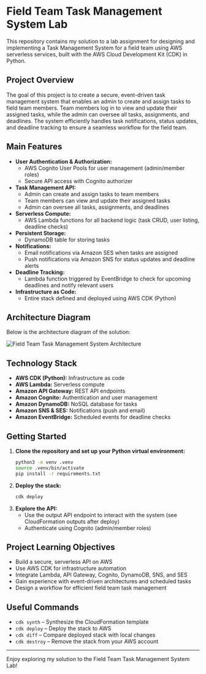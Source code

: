 # Field Team Task Management System Lab

This repository contains my solution to a lab assignment for designing and implementing a Task Management System for a field team using AWS serverless services, built with the AWS Cloud Development Kit (CDK) in Python.

## Project Overview

The goal of this project is to create a secure, event-driven task management system that enables an admin to create and assign tasks to field team members. Team members log in to view and update their assigned tasks, while the admin can oversee all tasks, assignments, and deadlines. The system efficiently handles task notifications, status updates, and deadline tracking to ensure a seamless workflow for the field team.

## Main Features

- **User Authentication & Authorization:**
  - AWS Cognito User Pools for user management (admin/member roles)
  - Secure API access with Cognito authorizer
- **Task Management API:**
  - Admin can create and assign tasks to team members
  - Team members can view and update their assigned tasks
  - Admin can oversee all tasks, assignments, and deadlines
- **Serverless Compute:**
  - AWS Lambda functions for all backend logic (task CRUD, user listing, deadline checks)
- **Persistent Storage:**
  - DynamoDB table for storing tasks
- **Notifications:**
  - Email notifications via Amazon SES when tasks are assigned
  - Push notifications via Amazon SNS for status updates and deadline alerts
- **Deadline Tracking:**
  - Lambda function triggered by EventBridge to check for upcoming deadlines and notify relevant users
- **Infrastructure as Code:**
  - Entire stack defined and deployed using AWS CDK (Python)

## Architecture Diagram

Below is the architecture diagram of the solution:

![Field Team Task Management System Architecture](image/structure.png)

## Technology Stack

- **AWS CDK (Python):** Infrastructure as code
- **AWS Lambda:** Serverless compute
- **Amazon API Gateway:** REST API endpoints
- **Amazon Cognito:** Authentication and user management
- **Amazon DynamoDB:** NoSQL database for tasks
- **Amazon SNS & SES:** Notifications (push and email)
- **Amazon EventBridge:** Scheduled events for deadline checks

## Getting Started

1. **Clone the repository and set up your Python virtual environment:**
   ```bash
   python3 -m venv .venv
   source .venv/bin/activate
   pip install -r requirements.txt
   ```
2. **Deploy the stack:**
   ```bash
   cdk deploy
   ```
3. **Explore the API:**
   - Use the output API endpoint to interact with the system (see CloudFormation outputs after deploy)
   - Authenticate using Cognito (admin/member roles)

## Project Learning Objectives

- Build a secure, serverless API on AWS
- Use AWS CDK for infrastructure automation
- Integrate Lambda, API Gateway, Cognito, DynamoDB, SNS, and SES
- Gain experience with event-driven architectures and scheduled tasks
- Design a workflow for efficient field team task management

## Useful Commands

- `cdk synth` – Synthesize the CloudFormation template
- `cdk deploy` – Deploy the stack to AWS
- `cdk diff` – Compare deployed stack with local changes
- `cdk destroy` – Remove the stack from your AWS account

---

Enjoy exploring my solution to the Field Team Task Management System Lab!
